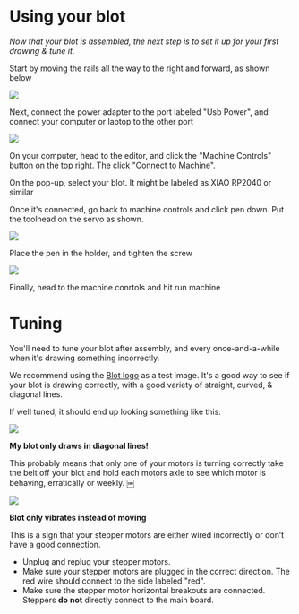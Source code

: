 # Using your blot

_Now that your blot is assembled, the next step is to set it up for your first drawing & tune it._

Start by moving the rails all the way to the right and forward, as shown below

![](https://cloud-lhuhtdwzz-hack-club-bot.vercel.app/020240206_201742.jpg)

Next, connect the power adapter to the port labeled "Usb Power", and connect your computer or laptop to the other port

![](https://cloud-27tuag4xc-hack-club-bot.vercel.app/020240206_202109.jpg)

On your computer, head to the editor, and click the "Machine Controls" button on the top right. The click "Connect to Machine". 

On the pop-up, select your blot. It might be labeled as XIAO RP2040 or similar

Once it's connected, go back to machine controls and click pen down. Put the toolhead on the servo as shown.

![](https://cloud-nbhnhtepz-hack-club-bot.vercel.app/120240206_201003.jpg)

Place the pen in the holder, and tighten the screw

![](https://cloud-nbhnhtepz-hack-club-bot.vercel.app/020240206_201014.jpg)

Finally, head to the machine conrtols and hit run machine

# Tuning

You'll need to tune your blot after assembly, and every once-and-a-while when it's drawing something incorrectly.

We recommend using the [Blot logo](./test_pattern.js) as a test image. It's a good way to see if your blot is drawing correctly, with a good variety of straight, curved, & diagonal lines.

If well tuned, it should end up looking something like this:

![](https://cloud-6mgw73o2a-hack-club-bot.vercel.app/0well_calibrated.jpeg)

**My blot only draws in diagonal lines!**

This probably means that only one of your motors is turning correctly take the belt off your blot and hold each motors axle to see which motor is behaving, erratically or weekly. ￼

![](https://cloud-3tya9x7l7-hack-club-bot.vercel.app/0img_0806.jpeg)

**Blot only vibrates instead of moving**

This is a sign that your stepper motors are either wired incorrectly or don’t have a good connection.
- Unplug and replug your stepper motors.
- Make sure your stepper motors are plugged in the correct direction. The red wire should connect to the side labeled "red".
- Make sure the stepper motor horizontal breakouts are connected. Steppers **do not** directly connect to the main board.
